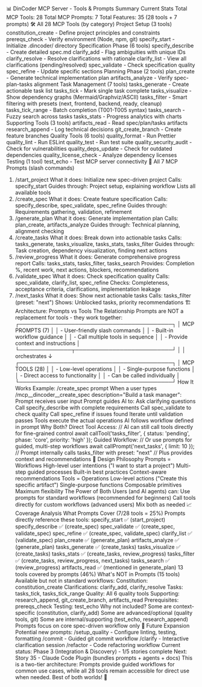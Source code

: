📊 DinCoder MCP Server - Tools & Prompts Summary
Current Stats
Total MCP Tools: 28
Total MCP Prompts: 7
Total Features: 35 (28 tools + 7 prompts)
🛠️ All 28 MCP Tools (by category)
Project Setup (3 tools)
constitution_create - Define project principles and constraints
prereqs_check - Verify environment (Node, npm, git)
specify_start - Initialize .dincoder/ directory
Specification Phase (6 tools)
specify_describe - Create detailed spec.md
clarify_add - Flag ambiguities with unique IDs
clarify_resolve - Resolve clarifications with rationale
clarify_list - View all clarifications (pending/resolved)
spec_validate - Check specification quality
spec_refine - Update specific sections
Planning Phase (2 tools)
plan_create - Generate technical implementation plan
artifacts_analyze - Verify spec-plan-tasks alignment
Task Management (7 tools)
tasks_generate - Create actionable task list
tasks_tick - Mark single task complete
tasks_visualize - Show dependency graphs (Mermaid/Graphviz/ASCII)
tasks_filter - Smart filtering with presets (next, frontend, backend, ready, cleanup)
tasks_tick_range - Batch completion (T001-T005 syntax)
tasks_search - Fuzzy search across tasks
tasks_stats - Progress analytics with charts
Supporting Tools (3 tools)
artifacts_read - Read spec/plan/tasks artifacts
research_append - Log technical decisions
git_create_branch - Create feature branches
Quality Tools (6 tools)
quality_format - Run Prettier
quality_lint - Run ESLint
quality_test - Run test suite
quality_security_audit - Check for vulnerabilities
quality_deps_update - Check for outdated dependencies
quality_license_check - Analyze dependency licenses
Testing (1 tool)
test_echo - Test MCP server connectivity
🎯 All 7 MCP Prompts (slash commands)
1. /start_project
What it does: Initialize new spec-driven project
Calls: specify_start
Guides through: Project setup, explaining workflow
Lists all available tools
2. /create_spec
What it does: Create feature specification
Calls: specify_describe, spec_validate, spec_refine
Guides through: Requirements gathering, validation, refinement
3. /generate_plan
What it does: Generate implementation plan
Calls: plan_create, artifacts_analyze
Guides through: Technical planning, alignment checking
4. /create_tasks
What it does: Break down into actionable tasks
Calls: tasks_generate, tasks_visualize, tasks_stats, tasks_filter
Guides through: Task creation, dependency visualization, finding next actions
5. /review_progress
What it does: Generate comprehensive progress report
Calls: tasks_stats, tasks_filter, tasks_search
Provides: Completion %, recent work, next actions, blockers, recommendations
6. /validate_spec
What it does: Check specification quality
Calls: spec_validate, clarify_list, spec_refine
Checks: Completeness, acceptance criteria, clarifications, implementation leakage
7. /next_tasks
What it does: Show next actionable tasks
Calls: tasks_filter (preset: "next")
Shows: Unblocked tasks, priority recommendations
🏗️ Architecture: Prompts vs Tools
The Relationship
Prompts are NOT a replacement for tools - they work together:
┌─────────────────────────────────────────┐
│  MCP PROMPTS (7)                        │
│  - User-friendly slash commands         │
│  - Built-in workflow guidance           │
│  - Call multiple tools in sequence      │
│  - Provide context and instructions     │
└──────────────┬──────────────────────────┘
               │
               │ orchestrates
               ↓
┌─────────────────────────────────────────┐
│  MCP TOOLS (28)                         │
│  - Low-level operations                 │
│  - Single-purpose functions             │
│  - Direct access to functionality       │
│  - Can be called individually           │
└─────────────────────────────────────────┘
How It Works
Example: /create_spec prompt When a user types /mcp__dincoder__create_spec description="Build a task manager":
Prompt receives user input
Prompt guides AI to:
Ask clarifying questions
Call specify_describe with complete requirements
Call spec_validate to check quality
Call spec_refine if issues found
Iterate until validation passes
Tools execute the actual operations
AI follows workflow defined in prompt
Why Both?
Direct Tool Access:
// AI can still call tools directly for fine-grained control
await callTool('tasks_filter', { 
  status: 'pending', 
  phase: 'core', 
  priority: 'high' 
});
Guided Workflow:
// Or use prompts for guided, multi-step workflows
await callPrompt('next_tasks', { limit: 10 });
// Prompt internally calls tasks_filter with preset: "next"
// Plus provides context and recommendations
🎯 Design Philosophy
Prompts = Workflows
High-level user intentions ("I want to start a project")
Multi-step guided processes
Built-in best practices
Context-aware recommendations
Tools = Operations
Low-level actions ("Create this specific artifact")
Single-purpose functions
Composable primitives
Maximum flexibility
The Power of Both
Users (and AI agents) can:
Use prompts for standard workflows (recommended for beginners)
Call tools directly for custom workflows (advanced users)
Mix both as needed
📈 Coverage Analysis
What Prompts Cover (7/28 tools = 25%)
Prompts directly reference these tools:
specify_start ✅ (start_project)
specify_describe ✅ (create_spec)
spec_validate ✅ (create_spec, validate_spec)
spec_refine ✅ (create_spec, validate_spec)
clarify_list ✅ (validate_spec)
plan_create ✅ (generate_plan)
artifacts_analyze ✅ (generate_plan)
tasks_generate ✅ (create_tasks)
tasks_visualize ✅ (create_tasks)
tasks_stats ✅ (create_tasks, review_progress)
tasks_filter ✅ (create_tasks, review_progress, next_tasks)
tasks_search ✅ (review_progress)
artifacts_read ✅ (mentioned in generate_plan)
13 tools covered by prompts (46%)
What's NOT in Prompts (15 tools)
Available but not in standard workflows:
Constitution: constitution_create
Clarifications: clarify_add, clarify_resolve
Tasks: tasks_tick, tasks_tick_range
Quality: All 6 quality tools
Supporting: research_append, git_create_branch, artifacts_read
Prerequisites: prereqs_check
Testing: test_echo
Why not included?
Some are context-specific (constitution, clarify_add)
Some are advanced/optional (quality tools, git)
Some are internal/supporting (test_echo, research_append)
Prompts focus on core spec-driven workflow only
🚀 Future Expansion
Potential new prompts:
/setup_quality - Configure linting, testing, formatting
/commit - Guided git commit workflow
/clarify - Interactive clarification session
/refactor - Code refactoring workflow
Current status: Phase 3 (Integration & Discovery) - 1/5 stories complete Next: Story 35 - Claude Code Plugin (bundles prompts + agents + docs)
This is a two-tier architecture: Prompts provide guided workflows for common use cases, while all 28 tools remain accessible for direct use when needed. Best of both worlds! 🎯

